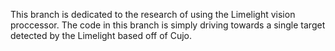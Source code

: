 This branch is dedicated to the research of using the Limelight vision proccessor. The code in this branch is simply driving towards a single target detected by the Limelight based off of Cujo.
